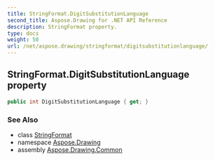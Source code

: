 ```yaml
---
title: StringFormat.DigitSubstitutionLanguage
second_title: Aspose.Drawing for .NET API Reference
description: StringFormat property. 
type: docs
weight: 50
url: /net/aspose.drawing/stringformat/digitsubstitutionlanguage/
---
```

## StringFormat.DigitSubstitutionLanguage property

```csharp
public int DigitSubstitutionLanguage { get; }
```

### See Also

* class [StringFormat](../)
* namespace [Aspose.Drawing](../../stringformat/)
* assembly [Aspose.Drawing.Common](../../../)


